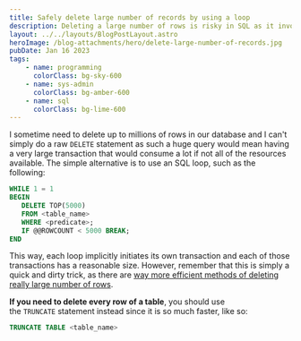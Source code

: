 ```yaml
---
title: Safely delete large number of records by using a loop
description: Deleting a large number of rows is risky in SQL as it involves a resource intensive transaction. This article presents a method to split that single transaction into multiple smaller ones.
layout: ../../layouts/BlogPostLayout.astro
heroImage: /blog-attachments/hero/delete-large-number-of-records.jpg
pubDate: Jan 16 2023
tags:
    - name: programming
      colorClass: bg-sky-600
    - name: sys-admin
      colorClass: bg-amber-600
    - name: sql
      colorClass: bg-lime-600
---
```


I sometime need to delete up to millions of rows in our database and I can't simply do a raw `DELETE` statement as such a huge query would mean having a very large transaction that would consume a lot if not all of the resources available. The simple alternative is to use an SQL loop, such as the following:

```sql
WHILE 1 = 1
BEGIN
   DELETE TOP(5000)
   FROM <table_name>
   WHERE <predicate>;
   IF @@ROWCOUNT < 5000 BREAK;
END
```

This way, each loop implicitly initiates its own transaction and each of those transactions has a reasonable size. However, remember that this is simply a quick and dirty trick, as there are [way more efficient methods of deleting really large number of rows](https://blogs.oracle.com/sql/how-to-delete-millions-of-rows-fast-with-sql).

**If you need to delete every row of a table**, you should use the `TRUNCATE` statement instead since it is so much faster, like so:

```sql
TRUNCATE TABLE <table_name>
```

